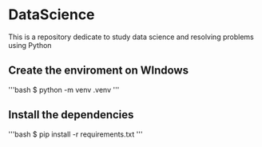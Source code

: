 # DataScience
This is a repository dedicate to study data science and resolving problems using Python 

## Create the enviroment on WIndows
'''bash
$ python -m venv .venv
'''
## Install the dependencies
'''bash
$ pip install -r requirements.txt
'''
